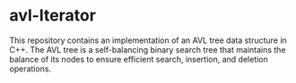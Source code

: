 # avl-Iterator
This repository contains an implementation of an AVL tree data structure in C++. 
The AVL tree is a self-balancing binary search tree that maintains the 
balance of its nodes to ensure efficient search, insertion, and deletion operations.

